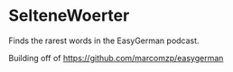 # SelteneWoerter
Finds the rarest words in the EasyGerman podcast. 

Building off of https://github.com/marcomzp/easygerman
